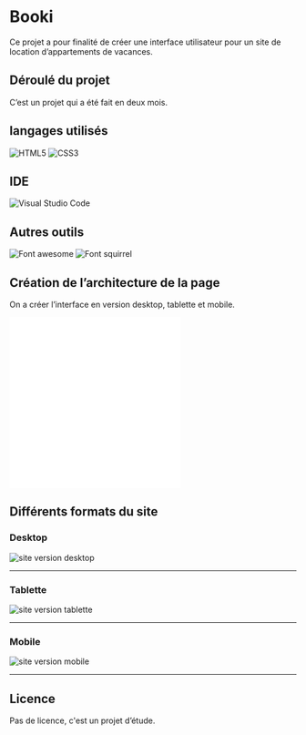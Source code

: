 # Booki

Ce projet a pour finalité de créer une interface utilisateur pour un site de location d’appartements de vacances.

##  Déroulé du projet
C’est un projet qui a été fait en deux mois.

## langages utilisés
  
![HTML5](https://img.shields.io/badge/html5-%23E34F26.svg?style=for-the-badge&logo=html5&logoColor=white)
![CSS3](https://img.shields.io/badge/css3-%231572B6.svg?style=for-the-badge&logo=css3&logoColor=white)


## IDE  
![Visual Studio Code](https://img.shields.io/badge/Visual%20Studio%20Code-0078d7.svg?style=for-the-badge&logo=visual-studio-code&logoColor=white)

## Autres outils
![Font awesome](https://img.shields.io/badge/Font_Awesome-100000?style=for-the-badge&logo=Font_Awesome&logoColor=white&labelColor=5254E4&color=5254E4)
![Font squirrel](https://img.shields.io/badge/Font_squirrel-100000?style=for-the-badge&logo=Font_squirrel&logoColor=white&labelColor=61456a&color=61456a)

##  Création de l’architecture de la page
On a créer l’interface en version desktop, tablette et mobile.

![Découpage maquette](/img_readme/P2%20version%20Desktop.pdf)
![Découpage maquette section](/img_readme/imagesflexbox.pdf)

## Différents formats du site

### Desktop
![site version desktop](/img_readme/P2%20version%20Desktop.png)

--------

### Tablette
![site version tablette](/img_readme/P2%20version%20Tablette.png)

--------
### Mobile
![site version mobile](/img_readme/P2%20version%20Mobile.png)

-----
## Licence

Pas de licence, c'est un projet d’étude.
